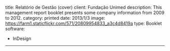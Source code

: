title: Relatório de Gestão (cover)
client: Fundação Unimed
description: This management report booklet presents some company information from 2009 to 2012.
category: printed
date: 2013/1/3
image: https://farm1.staticflickr.com/571/20809954833_a3c4d8419a
type: Booklet
software:
- InDesign
---
